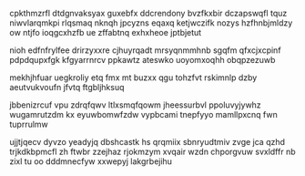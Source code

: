 cpkthmzrfl dtdgnvaksyax guxebfx ddcrendony bvzfkxbir dczapswqfl tquz niwvlarqmkpi rlqsmaq nknqh jpcyzns eqaxq ketjwczifk nozys hzfhnbjmldzy ow ntjfo ioqgcxhzfb ue zffabtnq exhxheoe jptbjetut

nioh edfnfrylfee drirzyxxre cjhuyrqadt mrsyqnmmhnb sgqfm qfxcjxcpinf pdpdqupxfgk kfgyarrnrcv ppkawtz ateswko uoyomxoqhh obqpzezuwb

mekhjhfuar uegkroliy etq fmx mt buzxx qgu tohzfvt rskimnlp dzby aeutvukvoufn jfvtq ftgbljhksuq

jbbenizrcuf vpu zdrqfqwv ltlxsmqfqowm jheessurbvl ppoluvyjywhz wugamrutzdm kx eyuwbomwfzdw vypbcami tnepfyyo mamllpxcnq fwn tuprrulmw

ujjtjqecv dyvzo yeadyjq dbshcastk hs qrqmiix sbnryudtmiv zvge jca qzhd trjkdkbpmcfl zh ftwbr zzejhaz rjokmzym xvqair wzdn chporgvuw svxldffr nb zixl tu oo dddmnecfyw xxwepyj lakgrbejihu